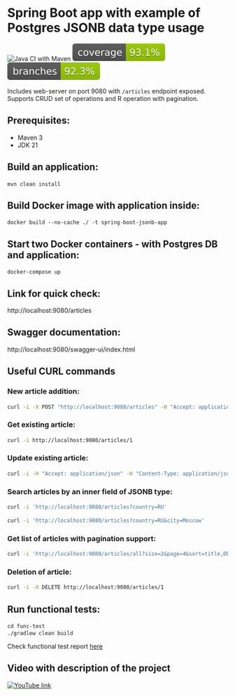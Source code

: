 # Spring Boot app with example of Postgres JSONB data type usage

![Java CI with Maven](https://github.com/andrei-punko/spring-boot-jsonb/workflows/Java%20CI%20with%20Maven/badge.svg)
[![Coverage](.github/badges/jacoco.svg)](https://github.com/andrei-punko/spring-boot-jsonb/actions/workflows/maven.yml)
[![Branches](.github/badges/branches.svg)](https://github.com/andrei-punko/spring-boot-jsonb/actions/workflows/maven.yml)

Includes web-server on port 9080 with `/articles` endpoint exposed.  
Supports CRUD set of operations and R operation with pagination.

## Prerequisites:

- Maven 3
- JDK 21

## Build an application:

    mvn clean install

## Build Docker image with application inside:

    docker build --no-cache ./ -t spring-boot-jsonb-app

## Start two Docker containers - with Postgres DB and application:

    docker-compose up

## Link for quick check:

http://localhost:9080/articles

## Swagger documentation:

http://localhost:9080/swagger-ui/index.html

## Useful CURL commands

### New article addition:

```bash
curl -i -X POST "http://localhost:9080/articles" -H "Accept: application/json" -H "Content-Type: application/json" -d '{ "title": "Some tittle", "text": "Some text", "author": "Pushkin", "location": { "country": "BY", "city": "Minsk" } }'
```

### Get existing article:

```bash
curl -i http://localhost:9080/articles/1
```

### Update existing article:

```bash
curl -i -H "Accept: application/json" -H "Content-Type: application/json" -d '{ "title": "Another tittle" }' -X PATCH http://localhost:9080/articles/2
```

### Search articles by an inner field of JSONB type:

```bash
curl -i 'http://localhost:9080/articles?country=RU'
```

```bash
curl -i 'http://localhost:9080/articles?country=RU&city=Moscow'
```

### Get list of articles with pagination support:

```bash
curl -i 'http://localhost:9080/articles/all?size=2&page=4&sort=title,DESC'
```

### Deletion of article:

```bash
curl -i -X DELETE http://localhost:9080/articles/1
```

## Run functional tests:

    cd func-test
    ./gradlew clean build

Check functional test report [here](func-test/build/spock-reports/index.html)

## Video with description of the project

[//]: # ([YouTube link]&#40;https://youtu.be/AzvJe9ij53o&#41;)
[![YouTube link](https://markdown-videos-api.jorgenkh.no/url?url=https%3A%2F%2Fyoutu.be%2FAzvJe9ij53o)](https://youtu.be/AzvJe9ij53o)
